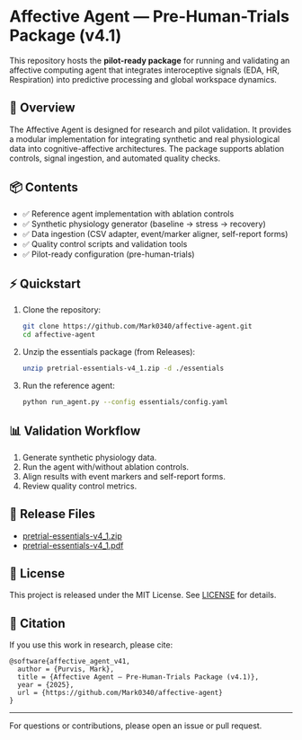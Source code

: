 # Affective Agent — Pre-Human-Trials Package (v4.1)

This repository hosts the **pilot-ready package** for running and validating an affective computing agent that integrates interoceptive signals (EDA, HR, Respiration) into predictive processing and global workspace dynamics.

## 🚀 Overview
The Affective Agent is designed for research and pilot validation. It provides a modular implementation for integrating synthetic and real physiological data into cognitive-affective architectures. The package supports ablation controls, signal ingestion, and automated quality checks.

## 📦 Contents
- ✅ Reference agent implementation with ablation controls  
- ✅ Synthetic physiology generator (baseline → stress → recovery)  
- ✅ Data ingestion (CSV adapter, event/marker aligner, self-report forms)  
- ✅ Quality control scripts and validation tools  
- ✅ Pilot-ready configuration (pre-human-trials)

## ⚡ Quickstart
1. Clone the repository:
   ```bash
   git clone https://github.com/Mark0340/affective-agent.git
   cd affective-agent
   ```

2. Unzip the essentials package (from Releases):
   ```bash
   unzip pretrial-essentials-v4_1.zip -d ./essentials
   ```

3. Run the reference agent:
   ```bash
   python run_agent.py --config essentials/config.yaml
   ```

## 📊 Validation Workflow
1. Generate synthetic physiology data.  
2. Run the agent with/without ablation controls.  
3. Align results with event markers and self-report forms.  
4. Review quality control metrics.

## 📂 Release Files
- [pretrial-essentials-v4_1.zip](https://github.com/Mark0340/affective-agent/releases/download/v4.1/pretrial-essentials-v4_1.zip)  
- [pretrial-essentials-v4_1.pdf](https://github.com/Mark0340/affective-agent/releases/download/v4.1/pretrial-essentials-v4_1.pdf)

## 📜 License
This project is released under the MIT License. See [LICENSE](LICENSE) for details.

## 📖 Citation
If you use this work in research, please cite:

```
@software{affective_agent_v41,
  author = {Purvis, Mark},
  title = {Affective Agent — Pre-Human-Trials Package (v4.1)},
  year = {2025},
  url = {https://github.com/Mark0340/affective-agent}
}
```

---
For questions or contributions, please open an issue or pull request.
